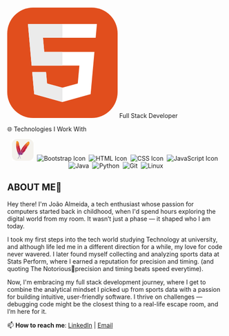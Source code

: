 <svg xmlns="http://www.w3.org/2000/svg" width="256" height="256" fill="none" viewBox="0 0 256 256"><rect width="256" height="256" fill="#E14E1D" rx="60"/><path fill="#fff" d="M48 38L56.6098 134.593H167.32L163.605 176.023L127.959 185.661L92.38 176.037L90.0012 149.435H57.9389L62.5236 200.716L127.951 218.888L193.461 200.716L202.244 102.655H85.8241L82.901 69.9448H205.041H205.139L208 38H48Z"/><path fill="#EBEBEB" d="M128 38H48L56.6098 134.593H128V102.655H85.8241L82.901 69.9448H128V38Z"/><path fill="#EBEBEB" d="M128 185.647L127.959 185.661L92.38 176.037L90.0012 149.435H57.9388L62.5236 200.716L127.951 218.888L128 218.874V185.647Z"/></svg>
Full Stack Developer


🌐 Technologies I Work With
<p align="center"> <img src="https://raw.githubusercontent.com/Joaoalmeidavt/CodeForAll/refs/heads/main/Maven-Light.svg" alt="Maven Icon" width="50" height="50"/>&nbsp; <img src="data:image/svg+xml;base64,[BASE64_ENCODED_SVG_FOR_BOOTSTRAP]" alt="Bootstrap Icon" width="50" height="50"/>&nbsp; <img src="data:image/svg+xml;base64,[BASE64_ENCODED_SVG_FOR_HTML]" alt="HTML Icon" width="50" height="50"/>&nbsp; <img src="data:image/svg+xml;base64,[BASE64_ENCODED_SVG_FOR_CSS]" alt="CSS Icon" width="50" height="50"/>&nbsp; <img src="data:image/svg+xml;base64,[BASE64_ENCODED_SVG_FOR_JAVASCRIPT]" alt="JavaScript Icon" width="50" height="50"/>&nbsp; <img src="https://cdn.jsdelivr.net/gh/devicons/devicon/icons/java/java-original.svg" title="Java" alt="Java" width="50" height="50"/>&nbsp; <img src="https://cdn.jsdelivr.net/gh/devicons/devicon/icons/python/python-original.svg" title="Python" alt="Python" width="50" height="50"/>&nbsp; <img src="https://cdn.jsdelivr.net/gh/devicons/devicon/icons/git/git-original.svg" title="Git" alt="Git" width="50" height="50"/>&nbsp; <img src="https://cdn.jsdelivr.net/gh/devicons/devicon/icons/linux/linux-original.svg" title="Linux" alt="Linux" width="50" height="50"/> </p>

## ABOUT ME💬
Hey there! I'm João Almeida, a tech enthusiast whose passion for computers started back in childhood, when I'd spend hours exploring the digital world from my room. It wasn’t just a phase — it shaped who I am today.

I took my first steps into the tech world studying Technology at university, and although life led me in a different direction for a while, my love for code never wavered. I later found myself collecting and analyzing sports data at Stats Perform, where I earned a reputation for precision and timing. (and quoting The Notorious🥊precision and timing beats speed everytime).

Now, I'm embracing my full stack development journey, where I get to combine the analytical mindset I picked up from sports data with a passion for building intuitive, user-friendly software. I thrive on challenges — debugging code might be the closest thing to a real-life escape room, and I’m here for it.

📫 **How to reach me**: [LinkedIn](https://www.linkedin.com/in/joaoalmeida-tech/) | [Email](joao.mp.almeida97@gmail.com)
